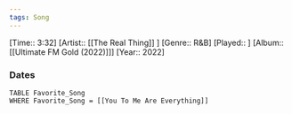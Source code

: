 ```yaml
---
tags: Song  
---
```

[Time:: 3:32]
[Artist:: [[The Real Thing]] ]
[Genre:: R&B]
[Played:: ]
[Album:: [[Ultimate FM Gold (2022)]]]
[Year:: 2022]
### Dates
````dataview
TABLE Favorite_Song
WHERE Favorite_Song = [[You To Me Are Everything]]
````